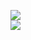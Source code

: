 [![](https://img.shields.io/badge/Made%20With-Github%20Spray-lightgrey.svg?style=for-the-badge&logo=github)](https://github.com/Annihil/github-spray#3225)  
[![](https://i.imgur.com/2DrTn0Z.gif)](https://github.com/Annihil/github-spray)